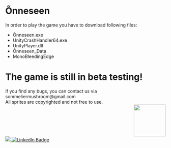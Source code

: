 # Õnneseen
In order to play the game you have to download following files:
<ul>
  <li>Õnneseen.exe</li>
  <li>UnityCrashHandler64.exe</li>
  <li>UnityPlayer.dll</li>
  <li>Õnneseen_Data</li>
  <li>MonoBleedingEdge</li>
 </ul>
 <head>
<h1>The game is still in beta testing!</h1></head>
If you find any bugs, you can contact us via sommeliermushroom@gmail.com
<br>All sprites are copyrighted and not free to use.
<div id="header" align="right">
  <img src="https://media.giphy.com/media/zMTgnIhBfjhtRzuxel/giphy.gif" width="100"/>
</div>
 <div id="badges">
  <a href="https://github.com/evodka/6nneseen/">
    <img src="https://img.shields.io/github/stars/evodka?style=social">
  </a>
  <a href="https://www.linkedin.com/in/eva-kazakovskaia/">
    <img src="https://img.shields.io/badge/LinkedIn-blue?style=for-the-badge&logo=linkedin&logoColor=white" alt="LinkedIn Badge"/>
   </a>

